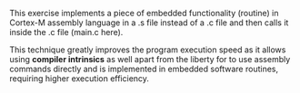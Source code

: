 This exercise implements a piece of embedded functionality (routine) in Cortex-M assembly language in a .s file instead of a .c file and then calls it inside the .c file (main.c here).

This technique greatly improves the program execution speed as it allows using **compiler intrinsics** as well apart from the liberty for to use assembly commands directly and is implemented in embedded software routines, requiring higher execution efficiency.
